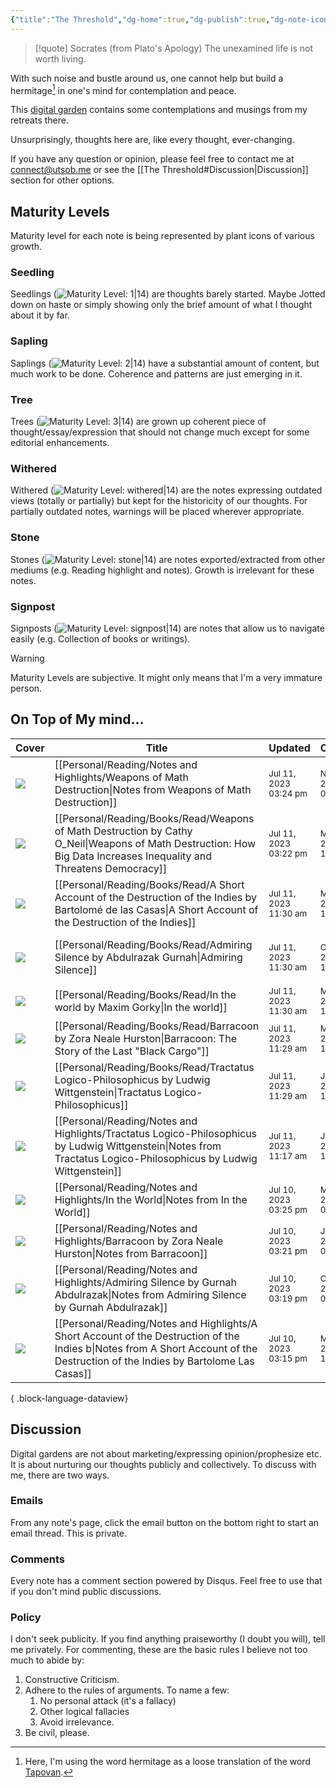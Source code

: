 ```yaml
---
{"title":"The Threshold","dg-home":true,"dg-publish":true,"dg-note-icon":"signpost","dg-pinned":true,"dg-hide-in-graph":true,"cssClasses":["cards","cards-cols-3","cards-cover","cards-cover-no-border","cards-title-hide-icons"],"dg-metatags":{"description":"Utsob's Digital Garden","og:description":"Utsob's Digital Garden"},"created":"2023-01-02T21:30:15+06:00","updated":"2023-06-25T16:59:25+06:00","permalink":"/the-threshold/","metatags":{"description":"Utsob's Digital Garden","og:description":"Utsob's Digital Garden"},"hideInGraph":true,"pinned":true,"contentClasses":"cards cards-cols-3 cards-cover cards-cover-no-border cards-title-hide-icons","tags":["gardenEntry"],"dgPassFrontmatter":true,"noteIcon":"signpost"}
---
```


> [!quote] Socrates (from Plato's Apology)
> The unexamined life is not worth living.

With such noise and bustle around us, one cannot help but build a hermitage[^1] in one's mind for contemplation and peace.

This [digital garden](https://cagrimmett.com/notes/2020/11/08/what-are-digital-gardens/) contains some contemplations and musings from my retreats there.

Unsurprisingly, thoughts here are, like every thought, ever-changing.

If you have any question or opinion, please feel free to contact me at [connect@utsob.me](mailto:connect@utsob.me) or see the [[The Threshold#Discussion\|Discussion]] section for other options.

## Maturity Levels
Maturity level for each note is being represented by plant icons of various growth.

### Seedling
Seedlings (![Maturity Level: 1|14](https://hermitage.utsob.me/img/tree-1.svg)) are thoughts barely started. Maybe Jotted down on haste or simply showing only the brief amount of what I thought about it by far.

### Sapling
Saplings (![Maturity Level: 2|14](https://hermitage.utsob.me/img/tree-2.svg)) have a substantial amount of content, but much work to be done. Coherence and patterns are just emerging in it.

### Tree
Trees (![Maturity Level: 3|14](https://hermitage.utsob.me/img/tree-3.svg)) are grown up coherent piece of thought/essay/expression that should not change much except for some editorial enhancements.

### Withered
Withered (![Maturity Level: withered|14](https://hermitage.utsob.me/img/withered.svg)) are the notes expressing outdated views (totally or partially) but kept for the historicity of our thoughts. For partially outdated notes, warnings will be placed wherever appropriate.

### Stone
Stones (![Maturity Level: stone|14](https://hermitage.utsob.me/img/stone.svg)) are notes exported/extracted from other mediums (e.g. Reading highlight and notes). Growth is irrelevant for these notes.

### Signpost
Signposts (![Maturity Level: signpost|14](https://hermitage.utsob.me/img/signpost.svg)) are notes that allow us to navigate easily (e.g. Collection of books or writings).

> [!Warning] 
> Maturity Levels are subjective. It might only means that I'm a very immature person.


## On Top of My mind…
| Cover                                                            | Title                                                                                                                                                                               | Updated                                                              | Created                                                             | Tags                                        | Inset                                                                                                                                         |
| ---------------------------------------------------------------- | ----------------------------------------------------------------------------------------------------------------------------------------------------------------------------------- | -------------------------------------------------------------------- | ------------------------------------------------------------------- | ------------------------------------------- | --------------------------------------------------------------------------------------------------------------------------------------------- |
| <img src='https://hermitage.utsob.me/img/stone-cover-card.jpg'/> | [[Personal/Reading/Notes and Highlights/Weapons of Math Destruction\|Notes from Weapons of Math Destruction]]                                                                    | <i icon-name=calendar-clock></i><small>Jul 11, 2023 03:24 pm</small> | <i icon-name=calendar-plus></i><small>Nov 09, 2019 05:43 pm</small> | #reading-notes                              | <img class=inset-cover src=''/>                                                                                                               |
| <img src='https://hermitage.utsob.me/img/2-cover-card.jpg'/>     | [[Personal/Reading/Books/Read/Weapons of Math Destruction by Cathy O_Neil\|Weapons of Math Destruction: How Big Data Increases Inequality and Threatens Democracy]]              | <i icon-name=calendar-clock></i><small>Jul 11, 2023 03:22 pm</small> | <i icon-name=calendar-plus></i><small>May 31, 2019 12:00 am</small> | #ai #computer-science #programming #science | <img class=inset-cover src='https://images-na.ssl-images-amazon.com/images/S/compressed.photo.goodreads.com/books/1456091964i/28186015.jpg'/> |
| <img src='https://hermitage.utsob.me/img/1-cover-card.jpg'/>     | [[Personal/Reading/Books/Read/A Short Account of the Destruction of the Indies by Bartolomé de las Casas\|A Short Account of the Destruction of the Indies]]                     | <i icon-name=calendar-clock></i><small>Jul 11, 2023 11:30 am</small> | <i icon-name=calendar-plus></i><small>Mar 30, 2022 12:00 am</small> | #america #european #history                 | <img class=inset-cover src='https://images-na.ssl-images-amazon.com/images/S/compressed.photo.goodreads.com/books/1657054558i/182061.jpg'/>   |
| <img src='https://hermitage.utsob.me/img/2-cover-card.jpg'/>     | [[Personal/Reading/Books/Read/Admiring Silence by Abdulrazak Gurnah\|Admiring Silence]]                                                                                          | <i icon-name=calendar-clock></i><small>Jul 11, 2023 11:30 am</small> | <i icon-name=calendar-plus></i><small>Oct 10, 2021 12:00 am</small> | #african #colonialism #european #novel      | <img class=inset-cover src='https://images-na.ssl-images-amazon.com/images/S/compressed.photo.goodreads.com/books/1328752403i/77819.jpg'/>    |
| <img src='https://hermitage.utsob.me/img/2-cover-card.jpg'/>     | [[Personal/Reading/Books/Read/In the world by Maxim Gorky\|In the world]]                                                                                                        | <i icon-name=calendar-clock></i><small>Jul 11, 2023 11:30 am</small> | <i icon-name=calendar-plus></i><small>Mar 21, 2016 12:00 am</small> | #bestreads                                  | <img class=inset-cover src='https://images-na.ssl-images-amazon.com/images/S/compressed.photo.goodreads.com/books/1677884511i/70397076.jpg'/> |
| <img src='https://hermitage.utsob.me/img/2-cover-card.jpg'/>     | [[Personal/Reading/Books/Read/Barracoon by Zora Neale Hurston\|Barracoon: The Story of the Last "Black Cargo"]]                                                                  | <i icon-name=calendar-clock></i><small>Jul 11, 2023 11:29 am</small> | <i icon-name=calendar-plus></i><small>May 12, 2018 12:00 am</small> | #african #anthropology                      | <img class=inset-cover src='https://images-na.ssl-images-amazon.com/images/S/compressed.photo.goodreads.com/books/1524663392i/2590136.jpg'/>  |
| <img src='https://hermitage.utsob.me/img/2-cover-card.jpg'/>     | [[Personal/Reading/Books/Read/Tractatus Logico-Philosophicus by Ludwig Wittgenstein\|Tractatus Logico-Philosophicus]]                                                            | <i icon-name=calendar-clock></i><small>Jul 11, 2023 11:29 am</small> | <i icon-name=calendar-plus></i><small>Jun 05, 2020 12:00 am</small> | #logic #philosophy #bestreads               | <img class=inset-cover src='https://images-na.ssl-images-amazon.com/images/S/compressed.photo.goodreads.com/books/1416873339i/913171.jpg'/>   |
| <img src='https://hermitage.utsob.me/img/stone-cover-card.jpg'/> | [[Personal/Reading/Notes and Highlights/Tractatus Logico-Philosophicus by Ludwig Wittgenstein\|Notes from Tractatus Logico-Philosophicus by Ludwig Wittgenstein]]                | <i icon-name=calendar-clock></i><small>Jul 11, 2023 11:17 am</small> | <i icon-name=calendar-plus></i><small>Jul 11, 2023 11:02 am</small> | #reading-notes                              | <img class=inset-cover src=''/>                                                                                                               |
| <img src='https://hermitage.utsob.me/img/stone-cover-card.jpg'/> | [[Personal/Reading/Notes and Highlights/In the World\|Notes from In the World]]                                                                                                  | <i icon-name=calendar-clock></i><small>Jul 10, 2023 03:25 pm</small> | <i icon-name=calendar-plus></i><small>Mar 25, 2016 06:51 pm</small> | #reading-notes                              | <img class=inset-cover src=''/>                                                                                                               |
| <img src='https://hermitage.utsob.me/img/stone-cover-card.jpg'/> | [[Personal/Reading/Notes and Highlights/Barracoon by Zora Neale Hurston\|Notes from Barracoon]]                                                                                  | <i icon-name=calendar-clock></i><small>Jul 10, 2023 03:21 pm</small> | <i icon-name=calendar-plus></i><small>Jan 30, 2019 05:53 pm</small> | #reading-notes                              | <img class=inset-cover src=''/>                                                                                                               |
| <img src='https://hermitage.utsob.me/img/stone-cover-card.jpg'/> | [[Personal/Reading/Notes and Highlights/Admiring Silence by Gurnah Abdulrazak\|Notes from Admiring Silence by Gurnah Abdulrazak]]                                                | <i icon-name=calendar-clock></i><small>Jul 10, 2023 03:19 pm</small> | <i icon-name=calendar-plus></i><small>Oct 11, 2021 02:41 am</small> | #novel #reading-notes                       | <img class=inset-cover src=''/>                                                                                                               |
| <img src='https://hermitage.utsob.me/img/stone-cover-card.jpg'/> | [[Personal/Reading/Notes and Highlights/A Short Account of the Destruction of the Indies b\|Notes from A Short Account of the Destruction of the Indies by Bartolome Las Casas]] | <i icon-name=calendar-clock></i><small>Jul 10, 2023 03:15 pm</small> | <i icon-name=calendar-plus></i><small>May 04, 2022 10:28 am</small> | #history #american #european #reading-notes | <img class=inset-cover src=''/>                                                                                                               |

{ .block-language-dataview}
## Discussion
Digital gardens are not about marketing/expressing opinion/prophesize etc. It is about nurturing our thoughts publicly and collectively. To discuss with me, there are two ways.

### Emails
From any note's page, click the email button on the bottom right to start an email thread. This is private.

### Comments
Every note has a comment section powered by Disqus. Feel free to use that if you don't mind public discussions.

### Policy
I don't seek publicity. If you find anything praiseworthy (I doubt you will), tell me privately. For commenting, these are the basic rules I believe not too much to abide by:
1. Constructive Criticism.
2. Adhere to the rules of arguments. To name a few:
    1. No personal attack (it's a fallacy)
    2. Other logical fallacies
    3. Avoid irrelevance.
3. Be civil, please.

[^1]: Here, I'm using the word hermitage as a loose translation of the word [Tapovan](https://en.wikipedia.org/wiki/Tapovan).